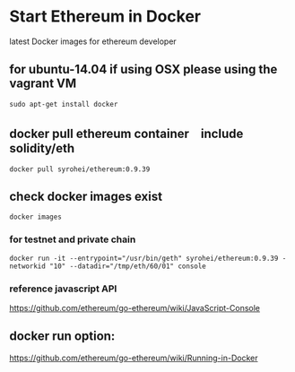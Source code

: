 # Start Ethereum in Docker
latest Docker images for ethereum developer 

## for ubuntu-14.04 if using OSX please using the vagrant VM 
```
sudo apt-get install docker
```
## docker pull ethereum container　include solidity/eth 

`docker pull syrohei/ethereum:0.9.39`

## check docker images exist 

`docker images` 

### for testnet and private chain

```
docker run -it --entrypoint="/usr/bin/geth" syrohei/ethereum:0.9.39 -networkid "10" --datadir="/tmp/eth/60/01" console
```
### reference javascript API 
https://github.com/ethereum/go-ethereum/wiki/JavaScript-Console

## docker run  option:   

https://github.com/ethereum/go-ethereum/wiki/Running-in-Docker
